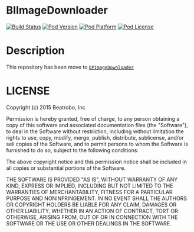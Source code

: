 BIImageDownloader
=================

[![Build Status](http://img.shields.io/travis/Beatrobo/BIImageDownloader.svg?style=flat-square)](https://travis-ci.org/Beatrobo/BIImageDownloader)
[![Pod Version](http://img.shields.io/cocoapods/v/BIImageDownloader.svg?style=flat-square)](http://cocoadocs.org/docsets/BIImageDownloader/)
[![Pod Platform](http://img.shields.io/cocoapods/p/BIImageDownloader.svg?style=flat-square)](http://cocoadocs.org/docsets/BIImageDownloader/)
[![Pod License](http://img.shields.io/cocoapods/l/BIImageDownloader.svg?style=flat-square)](http://opensource.org/licenses/MIT)

# Description

This repository has been move to [`DPImageDownloader`](https://github.com/dnpp73/DPImageDownloader)

# LICENSE

Copyright (c) 2015 Beatrobo, Inc

Permission is hereby granted, free of charge, to any person obtaining a copy of this software and associated documentation files (the "Software"), to deal in the Software without restriction, including without limitation the rights to use, copy, modify, merge, publish, distribute, sublicense, and/or sell copies of the Software, and to permit persons to whom the Software is furnished to do so, subject to the following conditions:

The above copyright notice and this permission notice shall be included in all copies or substantial portions of the Software.

THE SOFTWARE IS PROVIDED "AS IS", WITHOUT WARRANTY OF ANY KIND, EXPRESS OR IMPLIED, INCLUDING BUT NOT LIMITED TO THE WARRANTIES OF MERCHANTABILITY, FITNESS FOR A PARTICULAR PURPOSE AND NONINFRINGEMENT. IN NO EVENT SHALL THE AUTHORS OR COPYRIGHT HOLDERS BE LIABLE FOR ANY CLAIM, DAMAGES OR OTHER LIABILITY, WHETHER IN AN ACTION OF CONTRACT, TORT OR OTHERWISE, ARISING FROM, OUT OF OR IN CONNECTION WITH THE SOFTWARE OR THE USE OR OTHER DEALINGS IN THE SOFTWARE.
